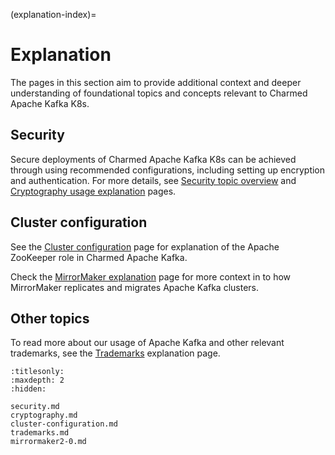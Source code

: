 (explanation-index)=
# Explanation

The pages in this section aim to provide additional context and deeper understanding of foundational topics and concepts relevant to Charmed Apache Kafka K8s.

## Security

Secure deployments of Charmed Apache Kafka K8s can be achieved through using recommended configurations, including setting up encryption and authentication.
For more details, see [Security topic overview](explanation-security) and [Cryptography usage explanation](explanation-cryptography) pages.

## Cluster configuration

See the [Cluster configuration](explanation-cluster-configuration) page for explanation of the Apache ZooKeeper role in Charmed Apache Kafka.

Check the [MirrorMaker explanation](explanation-mirrormaker2-0) page for more context in to how MirrorMaker replicates and migrates Apache Kafka clusters.

## Other topics

To read more about our usage of Apache Kafka and other relevant trademarks, see the [Trademarks](explanation-trademarks) explanation page.

```{toctree}
:titlesonly:
:maxdepth: 2
:hidden:

security.md
cryptography.md
cluster-configuration.md
trademarks.md
mirrormaker2-0.md
```
